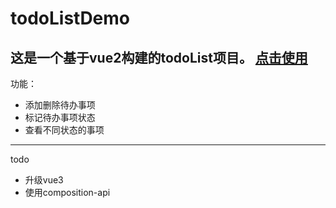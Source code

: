 # **todoListDemo**
这是一个基于vue2构建的todoList项目。
[点击使用](https://zhanglolo.github.io/todoListDemo/todoList.html)
---
功能：
* 添加删除待办事项
* 标记待办事项状态
* 查看不同状态的事项

---
todo
- 升级vue3
- 使用composition-api
